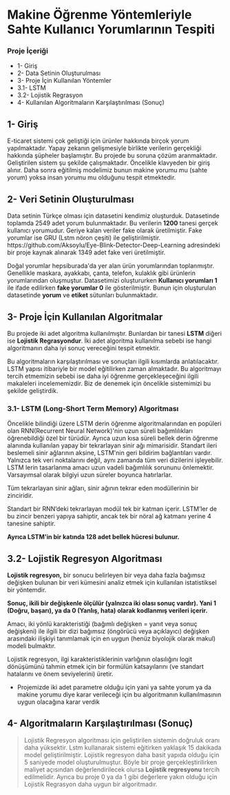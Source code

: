 # Makine Öğrenme Yöntemleriyle Sahte Kullanıcı Yorumlarının Tespiti

<h3>Proje İçeriği</h3>

<ul>

<li>1- Giriş</li>
<li>2- Data Setinin Oluşturulması</li>
<li>3- Proje İçin Kullanılan Yöntemler</li>
<li>3.1- LSTM</li>
<li>3.2- Lojistik Regrasyon</li>
<li>4- Kullanılan Algoritmaların Karşılaştırılması (Sonuç)</li>

</ul>

<h2>1- Giriş</h2>

E-ticaret sistemi çok geliştiği için ürünler hakkında birçok yorum yapılmaktadır. Yapay zekanın gelişmesiyle birlikte verilerin gerçekliği hakkında şüpheler başlamıştır. Bu projede bu soruna çözüm aranmaktadır. Geliştirilen sistem şu şekilde çalışmaktadır. Öncelikle klavyeden bir giriş alınır. Daha sonra eğitilmiş modelimiz bunun makine yorumu mu (sahte yorum) yoksa insan yorumu mu olduğunu tespit etmektedir.


<h2>2- Veri Setinin Oluşturulması</h2>
Data setinin Türkçe olması için datasetini kendimiz oluşturduk. Datasetinde toplamda 2549 adet yorum bulunmaktadır. Bu verilerin <b>1200</b> tanesi gerçek kullanıcı yorumudur. Geriye kalan veriler fake olarak üretilmiştir. Fake yorumlar ise GRU (Lstm nöron çeşiti) ile geliştirilmiştir. https://github.com/Aksoylu/Eye-Blink-Detector-Deep-Learning adresindeki bir proje kaynak alınarak 1349 adet fake veri üretilmiştir.

Doğal yorumlar hepsiburada'da yer alan ürün yorumlarından toplanmıştır. Genellikle maskara, ayakkabı, çanta, telefon, kulaklık gibi ürünlerin yorumlarından oluşmuştur. Datasetimizi oluştururken <b>Kullanıcı yorumları 1</b> ile ifade edilirken <b>fake yorumlar 0</b> ile gösterilmiştir. Bunun için oluşturulan datasetinde <b>yorum</b> ve <b>etiket</b> sütunları bulunmaktadır.

<h2>3- Proje İçin Kullanılan Algoritmalar</h2>

Bu projede iki adet algoritma kullanılmıştır. Bunlardan bir tanesi <b>LSTM</b> diğeri ise <b>Lojistik Regrasyondur</b>. İki adet algoritma kullanılma sebebi ise hangi algoritmanın daha iyi sonuç vereceğini tespit etmektir.

Bu algoritmaların karşılaştırılması ve sonuçları ilgili kısımlarda anlatılacaktır.
LSTM yapısı itibariyle bir model eğitilirken zaman almaktadır. Bu algoritmayı tercih etmemizin sebebi ise daha iyi öğrenme gerçekleşeceğini ilgili makaleleri incelememizdir. Biz de denemek için öncelikle sistemimizi bu şekilde geliştirdik.
<h3>3.1- LSTM (Long-Short Term Memory) Algoritması</h3>
    
Öncelikle bilindiği üzere LSTM derin öğrenme algoritmalarından en popüleri olan RNN(Recurrent Neural Network)'nin uzun süreli bağımlılıkları öğrenebildiği özel bir türüdür. Ayrıca uzun kısa süreli bellek derin öğrenme alanında kullanılan yapay bir tekrarlayan sinir ağı mimarisidir. Standart ileri beslemeli sinir ağlarının aksine, LSTM'nin geri bildirim bağlantıları vardır. Yalnızca tek veri noktalarını değil, aynı zamanda tüm veri dizilerini işleyebilir. 
LSTM lerin tasarlanma amacı uzun vadeli bağımlılık sorununu önlemektir. Varsayımsal olarak bilgiyi uzun süreler boyunca hatırlarlar.

Tüm tekrarlayan sinir ağları, sinir ağının tekrar eden modüllerinin bir zinciridir. 

Standart bir RNN’deki tekrarlayan modül tek bir katman içerir. LSTM’ler de bu zincir benzeri yapıya sahiptir, ancak tek bir nöral ağ katmanı yerine 4 tanesine sahiptir.

<b>Ayrıca LSTM'in bir katında 128 adet bellek hücresi bulunur.</b>

<h2>3.2- Lojistik Regresyon Algoritması</h2>
<b>Lojistik regresyon,</b> bir sonucu belirleyen bir veya daha fazla bağımsız değişken bulunan bir veri kümesini analiz etmek için kullanılan istatistiksel bir yöntemdir. 

<b>Sonuç, ikili bir değişkenle ölçülür (yalnızca iki olası sonuç vardır). Yani 1 (Doğru, başarı), ya da 0 (Yanlış, hata) olarak kodlanmış verileri içerir.</b>

Amacı, iki yönlü karakteristiği (bağımlı değişken = yanıt veya sonuç değişkeni) ile ilgili bir dizi bağımsız (öngörücü veya açıklayıcı) değişken arasındaki ilişkiyi tanımlamak için en uygun (henüz biyolojik olarak makul) modeli bulmaktır. 

Lojistik regresyon, ilgi karakteristiklerinin varlığının olasılığını logit dönüşümünü tahmin etmek için bir formülün katsayılarını (ve standart hatalarını ve önem seviyelerini) üretir.

* Projemizde iki adet parametre olduğu için yani ya sahte yorum ya da makine yorumu diye karar verileceği için bu algoritmanın kullanılmasının uygun olacağına karar verdik

<h2>4- Algoritmaların Karşılaştırılması (Sonuç)</h2>

<blockquote cite="https://www.huxley.net/bnw/four.html">Lojistik Regresyon algoritması için geliştirilen sistemin doğruluk oranı daha yüksektir. Lstm kullanarak sistemi eğitirken yaklaşık 15 dakikada model geliştirilmiştir. Lojistik regresyon daha basit yapıda olduğu için 5 saniyede model oluşturulmuştur. Böyle bir proje gerçekleştirilirken maliyet açısından değerlendirilecek olursa <b>Lojistik regresyonu</b> tercih edilmelidir. Ayrıca bu proje 0 ya da 1 gibi değerlere yakın olduğu için Lojistik Regrasyon daha uygun bir algoritmadır.</blockquote>
